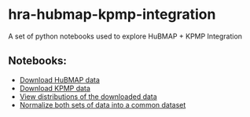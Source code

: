 # hra-hubmap-kpmp-integration

A set of python notebooks used to explore HuBMAP + KPMP Integration

## Notebooks:

* [Download HuBMAP data](./notebooks/hubmap-kidney-products-download.ipynb)
* [Download KPMP data](./notebooks/kpmp-cellxgene-download.ipynb)
* [View distributions of the downloaded data](./notebooks/distributions.ipynb)
* [Normalize both sets of data into a common dataset](./notebooks/normalize-metadata.ipynb)
